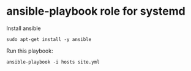 # ansible-playbook role for systemd 

Install ansible

    sudo apt-get install -y ansible

Run this playbook:

    ansible-playbook -i hosts site.yml


